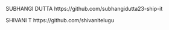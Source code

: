 <p>SUBHANGI DUTTA
https://github.com/subhangidutta23-ship-it</p>
<p>
SHIVANI T 
https://github.com/shivanitelugu
</p>
